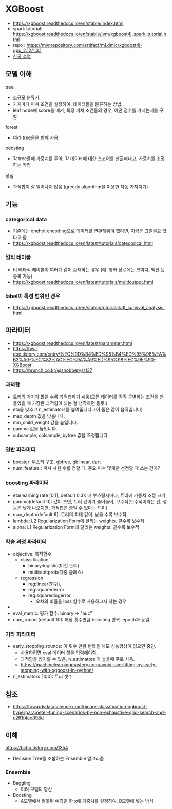 # XGBoost
- https://xgboost.readthedocs.io/en/stable/index.html
- spark tutorial: https://xgboost.readthedocs.io/en/stable/jvm/xgboost4j_spark_tutorial.html
- repo : https://mvnrepository.com/artifact/ml.dmlc/xgboost4j-gpu_2.12/1.3.1
- [한국 설명](https://brunch.co.kr/@snobberys/137)

## 모델 이해
tree
- 소규모 분류기.
- 가지마다 피쳐 조건을 설정하여, 데이터들을 분류하는 방법.
- leaf node에 score를 매겨, 특정 피쳐 조건들의 경우, 어떤 점수를 가지는지를 구함

forest
- 여러 tree들을 함께 사용

boosting
- 각 tree들에 가중치를 두어, 각 데이터에 대한 스코어를 산출해내고, 가중치를 조정하는 작업

장점
- 과적합이 잘 일어나지 않음 (greedy algorithm을 이용한 자동 가지치기)

## 기능
### categorical data
- 기존에는 onehot encoding으로 데이터를 변환해줘야 했다면, 지금은 그럴필요 없다고 함
- https://xgboost.readthedocs.io/en/latest/tutorials/categorical.html

### 멀티 레이블
- 비 배타적 레이블이 여러개 같이 존재하는 경우.(예: 영화 장르에는 코미디, 액션 등 중복 가능)
- https://xgboost.readthedocs.io/en/latest/tutorials/multioutput.html

### label이 특정 범위인 경우
- https://xgboost.readthedocs.io/en/stable/tutorials/aft_survival_analysis.html

## 파라미터
- https://xgboost.readthedocs.io/en/latest/parameter.html
- https://hwi-doc.tistory.com/entry/%EC%9D%B4%ED%95%B4%ED%95%98%EA%B3%A0-%EC%82%AC%EC%9A%A9%ED%95%98%EC%9E%90-XGBoost
- https://brunch.co.kr/@snobberys/137
### 과적합
- 트리의 가지가 많을 수록 과적합하기 쉬움(모든 데이터를 각각 구별하는 조건을 만들었을 때 가장큰 과적합이 되는 걸 생각하면 될듯.)
- eta을 낮추고 n_estimators를 높여줍니다. (이 둘은 같이 움직입니다)
- max_depth 값을 낮춥니다.
- min_child_weight 값을 높입니다.
- gamma 값을 높입니다.
- subsample, colsample_bytree 값을 조정합니다.


### 일반 파라미터
- booster: 부스터 구조. gbtree, gblinear, dart
- num_feature : 피쳐 차원 수를 정할 때. 중요 피쳐 몇개만 선정할 때 쓰는 건가?

### boosting 파라미터
- eta(learning rate [0,1], default 0.3): 매 부스팅시마다, 트리에 가중치 조정 크기
- gamma(default 0): 값이 크면, 트리 깊이가 줄어들어, 보수적(보수적이라는 건, 성능은 낮게 나오지만, 과적합은 줄일 수 있다는 의미)
- max_depth(default 6): 트리의 최대 깊이. 낮을 수록 보수적
- lambda: L2 Regularization Form에 달리는 weights. 클수록 보수적
- alpha: L1 Regularization Form에 달리는 weights. 클수록 보수적

### 학습 과정 파라미터
- objective: 목적함수. 
  - classification
    - binary:logistic(이진 논리)
    - multi:softprob(다중 클래스)
  - regression
    - reg:linear(회귀),
    - reg:squarederror
    - reg:squaredlogerror
      - 오차의 비율을 loss 함수로 사용하고자 하는 경우
- 
- eval_metric: 평가 함수. binary -> "auc"
- num_round (default 10): 해당 횟수만큼 boosting 반복. epoch과 동일

### 기타 파라미터
- early_stopping_rounds: 이 횟수 만큼 반복을 해도 성능향상이 없으면 중단.
    - 사용하려면 eval 데이터 셋을 입력해야함.
    - 과적합을 방지할 수 있음, n_estimators 가 높을때 주로 사용.
    - https://machinelearningmastery.com/avoid-overfitting-by-early-stopping-with-xgboost-in-python/
- n_estimators (100): 트리 갯수


## 참조
- https://towardsdatascience.com/binary-classification-xgboost-hyperparameter-tuning-scenarios-by-non-exhaustive-grid-search-and-c261f4ce098d



## 이해
https://bcho.tistory.com/1354
- Decision Tree를 조합하는 Ensemble 알고리즘

### Ensemble
- Bagging
  - 여러 모델의 합산
- Boosting
  - A모델에서 잘못된 예측을 한 x에 가중치를 설정하여, B모델에 넣는 방식
